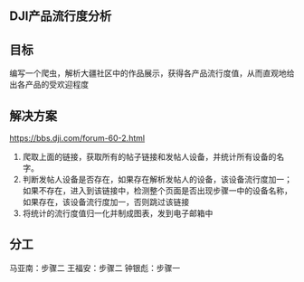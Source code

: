 ## DJI产品流行度分析

## 目标

编写一个爬虫，解析大疆社区中的作品展示，获得各产品流行度值，从而直观地给出各产品的受欢迎程度

## 解决方案

https://bbs.dji.com/forum-60-2.html

1. 爬取上面的链接，获取所有的帖子链接和发帖人设备，并统计所有设备的名字。
2. 判断发帖人设备是否存在，如果存在解析发帖人的设备，该设备流行度加一；如果不存在，进入到该链接中，检测整个页面是否出现步骤一中的设备名称，如果存在，该设备流行度加一，否则跳过该链接
3. 将统计的流行度值归一化并制成图表，发到电子邮箱中

## 分工

马亚南：步骤二
王福安：步骤二
钟银彪：步骤一

